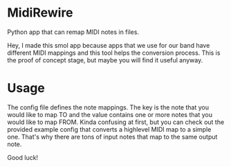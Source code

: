 # MidiRewire

Python app that can remap MIDI notes in files.

Hey, I made this smol app because apps that we use for our band have different MIDI mappings and this tool helps the conversion process.
This is the proof of concept stage, but maybe you will find it useful anyway.

# Usage

The config file defines the note mappings. The key is the note that you would like to map TO and the value contains one or more notes that you would like to map FROM. Kinda confusing at first, but you can check out the provided example config that converts a highlevel MIDI map to a simple one. That's why there are tons of input notes that map to the same output note.

Good luck!
